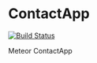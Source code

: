 ContactApp
==========

[![Build Status](https://travis-ci.org/matismatis93/MeteorApp.svg?branch=master)](https://travis-ci.org/matismatis93/MeteorApp)


Meteor ContactApp
